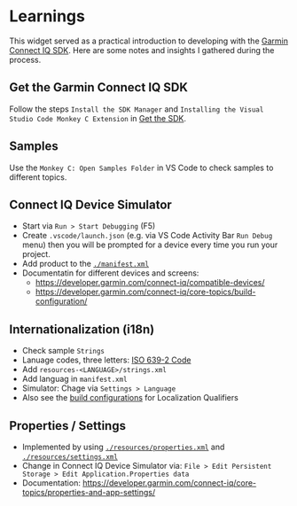 # Learnings

This widget served as a practical introduction to developing with the [Garmin Connect IQ SDK](https://developer.garmin.com/connect-iq/overview/). Here are some notes and insights I gathered during the process.

## Get the Garmin Connect IQ SDK

Follow the steps `Install the SDK Manager` and `Installing the Visual Studio Code Monkey C Extension` in [Get the SDK](https://developer.garmin.com/connect-iq/sdk/).

## Samples

Use the `Monkey C: Open Samples Folder` in VS Code to check samples to different topics.

## Connect IQ Device Simulator

- Start via `Run > Start Debugging` (F5)
- Create `.vscode/launch.json` (e.g. via VS Code Activity Bar `Run Debug` menu) then you will be prompted for a device every time you run your project.
- Add product to the [`./manifest.xml`](./manifest.xml)
- Documentatin for different devices and screens:
  - https://developer.garmin.com/connect-iq/compatible-devices/
  - https://developer.garmin.com/connect-iq/core-topics/build-configuration/

## Internationalization (i18n)

- Check sample `Strings`
- Lanuage codes, three letters: [ISO 639-2 Code](https://www.loc.gov/standards/iso639-2/php/code_list.php)
- Add `resources-<LANGUAGE>/strings.xml`
- Add languag in `manifest.xml`
- Simulator: Chage via `Settings > Language`
- Also see the [build configurations](https://developer.garmin.com/connect-iq/core-topics/build-configuration/) for Localization Qualifiers

## Properties / Settings

- Implemented by using [`./resources/properties.xml`](./resources/properties.xml) and [`./resources/settings.xml`](./resources/settings.xml)
- Change in Connect IQ Device Simulator via: `File > Edit Persistent Storage > Edit Application.Properties data`
- Documentation: https://developer.garmin.com/connect-iq/core-topics/properties-and-app-settings/
